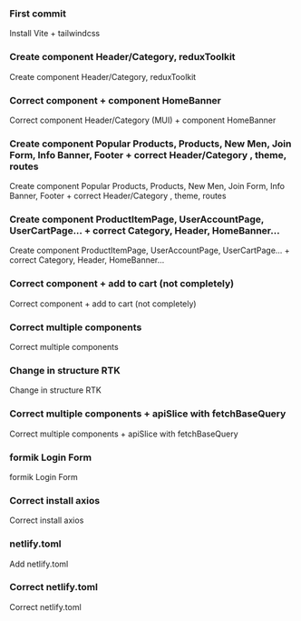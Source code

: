 ### First commit

Install Vite + tailwindcss

### Create component Header/Category, reduxToolkit

Create component Header/Category, reduxToolkit

### Correct component + component HomeBanner

Correct component Header/Category (MUI) + component HomeBanner

### Create component Popular Products, Products, New Men, Join Form, Info Banner, Footer + correct Header/Category , theme, routes

Create component Popular Products, Products, New Men, Join Form, Info Banner, Footer + correct Header/Category , theme, routes

### Create component ProductItemPage, UserAccountPage, UserCartPage... + correct Category, Header, HomeBanner...

Create component ProductItemPage, UserAccountPage, UserCartPage... + correct Category, Header, HomeBanner...

### Correct component + add to cart (not completely)

Correct component + add to cart (not completely)

### Correct multiple components

Correct multiple components

### Change in structure RTK

Change in structure RTK

### Correct multiple components + apiSlice with fetchBaseQuery

Correct multiple components + apiSlice with fetchBaseQuery

### formik Login Form

formik Login Form

### Correct install axios

Correct install axios

### netlify.toml

Add netlify.toml

### Correct netlify.toml

Correct netlify.toml



